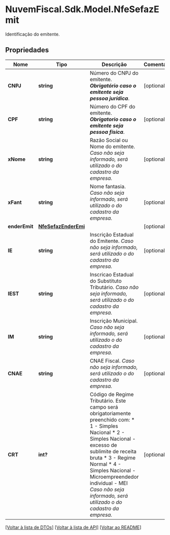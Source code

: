 # NuvemFiscal.Sdk.Model.NfeSefazEmit
Identificação do emitente.

## Propriedades

Nome | Tipo | Descrição | Comentários
------------ | ------------- | ------------- | -------------
**CNPJ** | **string** | Número do CNPJ do emitente.    ***Obrigatório caso o emitente seja pessoa jurídica***. | [optional] 
**CPF** | **string** | Número do CPF do emitente.    ***Obrigatorio caso o emitente seja pessoa física***. | [optional] 
**xNome** | **string** | Razão Social ou Nome do emitente.    *Caso não seja informado, será utilizado o do cadastro da empresa.* | [optional] 
**xFant** | **string** | Nome fantasia.    *Caso não seja informado, será utilizado o do cadastro da empresa.* | [optional] 
**enderEmit** | [**NfeSefazEnderEmi**](NfeSefazEnderEmi.md) |  | [optional] 
**IE** | **string** | Inscrição Estadual do Emitente.    *Caso não seja informado, será utilizado o do cadastro da empresa.* | [optional] 
**IEST** | **string** | Inscricao Estadual do Substituto Tributário.    *Caso não seja informado, será utilizado o do cadastro da empresa.* | [optional] 
**IM** | **string** | Inscrição Municipal.    *Caso não seja informado, será utilizado o do cadastro da empresa.* | [optional] 
**CNAE** | **string** | CNAE Fiscal.    *Caso não seja informado, será utilizado o do cadastro da empresa.* | [optional] 
**CRT** | **int?** | Código de Regime Tributário.  Este campo será obrigatoriamente preenchido com:  * 1 - Simples Nacional  * 2 - Simples Nacional - excesso de sublimite de receita bruta  * 3 - Regime Normal  * 4 - Simples Nacional - Microempreendedor individual - MEI    *Caso não seja informado, será utilizado o do cadastro da empresa.* | [optional] 

[[Voltar à lista de DTOs]](../README.md#documentation-for-models) [[Voltar à lista de API]](../README.md#documentation-for-api-endpoints) [[Voltar ao README]](../README.md)

